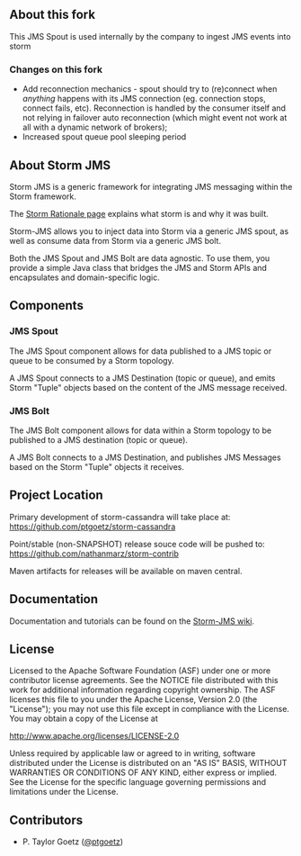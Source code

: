 ## About this fork

This JMS Spout is used internally by the company to ingest JMS events into storm

### Changes on this fork

* Add reconnection mechanics - spout should try to (re)connect when *anything* happens with its JMS connection (eg. connection stops, connect fails, etc). Reconnection is handled by the consumer itself and not relying in failover auto reconnection (which might event not work at all with a dynamic network of brokers);
* Increased spout queue pool sleeping period

## About Storm JMS
Storm JMS is a generic framework for integrating JMS messaging within the Storm framework.

The [Storm Rationale page](https://github.com/nathanmarz/storm/wiki/Rationale) explains what storm is and why it was built.

Storm-JMS allows you to inject data into Storm via a generic JMS spout, as well as consume data from Storm via a generic JMS bolt.

Both the JMS Spout and JMS Bolt are data agnostic. To use them, you provide a simple Java class that bridges the JMS and Storm APIs and encapsulates and domain-specific logic.

## Components

### JMS Spout
The JMS Spout component allows for data published to a JMS topic or queue to be consumed by a Storm topology.

A JMS Spout connects to a JMS Destination (topic or queue), and emits Storm "Tuple" objects based on the content of the JMS message received.


### JMS Bolt
The JMS Bolt component allows for data within a Storm topology to be published to a JMS destination (topic or queue).

A JMS Bolt connects to a JMS Destination, and publishes JMS Messages based on the Storm "Tuple" objects it receives.

## Project Location
Primary development of storm-cassandra will take place at: 
https://github.com/ptgoetz/storm-cassandra

Point/stable (non-SNAPSHOT) release souce code will be pushed to:
https://github.com/nathanmarz/storm-contrib

Maven artifacts for releases will be available on maven central.


## Documentation

Documentation and tutorials can be found on the [Storm-JMS wiki](http://github.com/ptgoetz/storm-jms/wiki).

## License

Licensed to the Apache Software Foundation (ASF) under one
or more contributor license agreements.  See the NOTICE file
distributed with this work for additional information
regarding copyright ownership.  The ASF licenses this file
to you under the Apache License, Version 2.0 (the
"License"); you may not use this file except in compliance
with the License.  You may obtain a copy of the License at

  http://www.apache.org/licenses/LICENSE-2.0

Unless required by applicable law or agreed to in writing,
software distributed under the License is distributed on an
"AS IS" BASIS, WITHOUT WARRANTIES OR CONDITIONS OF ANY
KIND, either express or implied.  See the License for the
specific language governing permissions and limitations
under the License.

## Contributors

* P. Taylor Goetz ([@ptgoetz](http://twitter.com/ptgoetz))
